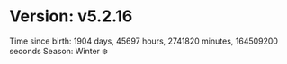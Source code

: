 # Version: v5.2.16
Time since birth: 1904 days, 45697 hours, 2741820 minutes, 164509200 seconds
Season: Winter ❄️
